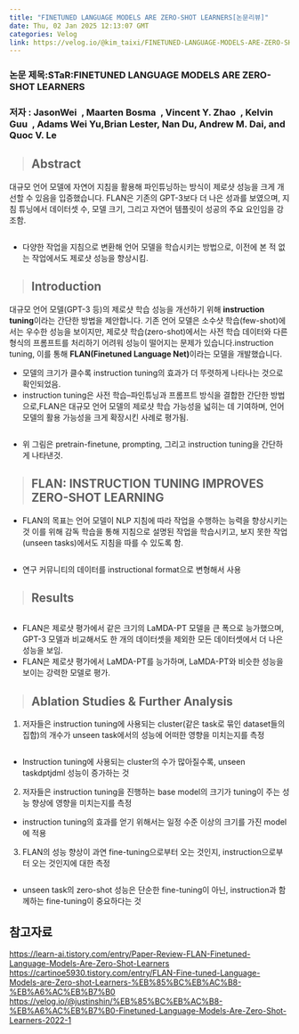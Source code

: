 ```yaml
---
title: "FINETUNED LANGUAGE MODELS ARE ZERO-SHOT LEARNERS[논문리뷰]"
date: Thu, 02 Jan 2025 12:13:07 GMT
categories: Velog
link: https://velog.io/@kim_taixi/FINETUNED-LANGUAGE-MODELS-ARE-ZERO-SHOT-LEARNERS%EB%85%BC%EB%AC%B8%EB%A6%AC%EB%B7%B0
---
```


<h3 id="논문-제목starfinetuned-language-models-are-zero-shot-learners">논문 제목:STaR:FINETUNED LANGUAGE MODELS ARE ZERO-SHOT LEARNERS</h3>
<h3 id="저자--jasonwei-maarten-bosma-vincent-y-zhao-kelvin-guu-adams-wei-yubrian-lester-nan-du-andrew-m-dai-and-quoc-v-le">저자 : JasonWei , Maarten Bosma , Vincent Y. Zhao , Kelvin Guu , Adams Wei Yu,Brian Lester, Nan Du, Andrew M. Dai, and Quoc V. Le</h3>
<blockquote>
<h2 id="abstract">Abstract</h2>
</blockquote>
<p>대규모 언어 모델에 자연어 지침을 활용해 파인튜닝하는 방식이 제로샷 성능을 크게 개선할 수 있음을 입증했습니다. FLAN은 기존의 GPT-3보다 더 나은 성과를 보였으며, 지침 튜닝에서 데이터셋 수, 모델 크기, 그리고 자연어 템플릿이 성공의 주요 요인임을 강조함. </p>
<p><img alt="" src="https://velog.velcdn.com/images/kim_taixi/post/cdbcea9c-9474-4bd6-be43-869094b7c047/image.png" /></p>
<ul>
<li>다양한 작업을 지침으로 변환해 언어 모델을 학습시키는 방법으로, 이전에 본 적 없는 작업에서도 제로샷 성능을 향상시킴.</li>
</ul>
<blockquote>
<h2 id="introduction">Introduction</h2>
</blockquote>
<p>대규모 언어 모델(GPT-3 등)의 제로샷 학습 성능을 개선하기 위해 <strong>instruction tuning</strong>이라는 간단한 방법을 제안합니다. 기존 언어 모델은 소수샷 학습(few-shot)에서는 우수한 성능을 보이지만, 제로샷 학습(zero-shot)에서는 사전 학습 데이터와 다른 형식의 프롬프트를 처리하기 어려워 성능이 떨어지는 문제가 있습니다.instruction tuning, 이를 통해 <strong>FLAN(Finetuned Language Net)</strong>이라는 모델을 개발했습니다.</p>
<ul>
<li>모델의 크기가 클수록 instruction tuning의 효과가 더 뚜렷하게 나타나는 것으로 확인되었음.</li>
<li>instruction tuning은 사전 학습–파인튜닝과 프롬프트 방식을 결합한 간단한 방법으로,FLAN은 대규모 언어 모델의 제로샷 학습 가능성을 넓히는 데 기여하며, 언어 모델의 활용 가능성을 크게 확장시킨 사례로 평가됨.</li>
</ul>
<p><img alt="" src="https://velog.velcdn.com/images/kim_taixi/post/132d6760-274d-4770-85db-7a4c5f6c6163/image.png" /></p>
<ul>
<li>위 그림은 pretrain-finetune, prompting, 그리고 instruction tuning을 간단하게 나타낸것.</li>
</ul>
<blockquote>
<h2 id="flan-instruction-tuning-improves-zero-shot-learning">FLAN: INSTRUCTION TUNING IMPROVES ZERO-SHOT LEARNING</h2>
</blockquote>
<ul>
<li>FLAN의 목표는 언어 모델이 NLP 지침에 따라 작업을 수행하는 능력을 향상시키는 것
이를 위해 감독 학습을 통해 지침으로 설명된 작업을 학습시키고, 보지 못한 작업(unseen tasks)에서도 지침을 따를 수 있도록 함.</li>
</ul>
<p><img alt="" src="https://velog.velcdn.com/images/kim_taixi/post/9517eedc-deeb-4ca5-a9fb-1112105d2f34/image.png" /></p>
<ul>
<li>연구 커뮤니티의 데이터를 instructional format으로 변형해서 사용</li>
</ul>
<blockquote>
<h2 id="results">Results</h2>
</blockquote>
<p><img alt="" src="https://velog.velcdn.com/images/kim_taixi/post/e1ab488a-cd90-47ec-b0dc-3fea5cc511c9/image.png" /></p>
<ul>
<li>FLAN은 제로샷 평가에서 같은 크기의 LaMDA-PT 모델을 큰 폭으로 능가했으며, GPT-3 모델과 비교해서도 한 개의 데이터셋을 제외한 모든 데이터셋에서 더 나은 성능을 보임. </li>
<li>FLAN은 제로샷 평가에서 LaMDA-PT를 능가하며, LaMDA-PT와 비슷한 성능을 보이는 강력한 모델로 평가.</li>
</ul>
<blockquote>
<h2 id="ablation-studies--further-analysis">Ablation Studies &amp; Further Analysis</h2>
</blockquote>
<ol>
<li>저자들은 instruction tuning에 사용되는 cluster(같은 task로 묶인 dataset들의 집합)의 개수가 unseen task에서의 성능에 어떠한 영향을 미치는지를 측정</li>
</ol>
<p><img alt="" src="https://velog.velcdn.com/images/kim_taixi/post/82d1dd79-2461-4c52-9ed3-5bfde4e8fa9b/image.png" /></p>
<ul>
<li>Instruction tuning에 사용되는 cluster의 수가 많아질수록, unseen taskdptjdml 성능이 증가하는 것</li>
</ul>
<ol start="2">
<li>저자들은 instruction tuning을 진행하는 base model의 크기가 tuning이 주는 성능 향상에 영향을 미치는지를 측정
<img alt="" src="https://velog.velcdn.com/images/kim_taixi/post/12be4102-2317-4903-8bd2-b9dd1de8b165/image.png" /></li>
</ol>
<ul>
<li>instruction tuning의 효과를 얻기 위해서는 일정 수준 이상의 크기를 가진 model에 적용</li>
</ul>
<ol start="3">
<li>FLAN의 성능 향상이 과연 fine-tuning으로부터 오는 것인지, instruction으로부터 오는 것인지에 대한 측정</li>
</ol>
<p><img alt="" src="https://velog.velcdn.com/images/kim_taixi/post/168e3660-2c6d-4384-b0aa-aab6fbd15bda/image.png" /></p>
<ul>
<li>unseen task의 zero-shot 성능은 단순한 fine-tuning이 아닌, instruction과 함께하는 fine-tuning이 중요하다는 것</li>
</ul>
<h2 id="참고자료">참고자료</h2>
<p><a href="https://learn-ai.tistory.com/entry/Paper-Review-FLAN-Finetuned-Language-Models-Are-Zero-Shot-Learners">https://learn-ai.tistory.com/entry/Paper-Review-FLAN-Finetuned-Language-Models-Are-Zero-Shot-Learners</a>
<a href="https://cartinoe5930.tistory.com/entry/FLAN-Fine-tuned-Language-Models-are-Zero-shot-Learners-%EB%85%BC%EB%AC%B8-%EB%A6%AC%EB%B7%B0">https://cartinoe5930.tistory.com/entry/FLAN-Fine-tuned-Language-Models-are-Zero-shot-Learners-%EB%85%BC%EB%AC%B8-%EB%A6%AC%EB%B7%B0</a>
<a href="https://velog.io/@justinshin/%EB%85%BC%EB%AC%B8-%EB%A6%AC%EB%B7%B0-Finetuned-Language-Models-Are-Zero-Shot-Learners-2022-1">https://velog.io/@justinshin/%EB%85%BC%EB%AC%B8-%EB%A6%AC%EB%B7%B0-Finetuned-Language-Models-Are-Zero-Shot-Learners-2022-1</a></p>
